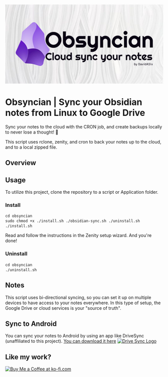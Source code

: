 ![graphic](./assets/repo-graphic.jpg)

# Obsyncian | Sync your Obsidian notes from Linux to Google Drive
Sync your notes to the cloud with the CRON job, and create backups locally to never lose a thought! 💭

This script uses rclone, zenity, and cron to back your notes up to the cloud, and to a local zipped file.

## Overview


## Usage
To utilize this project, clone the repository to a script or Application folder.

### Install
```
cd obsyncian
sudo chmod +x ./install.sh ./obsidian-sync.sh ./uninstall.sh
./install.sh
```
Read and follow the instructions in the Zenity setup wizard.
And you're done!

### Uninstall
```
cd obsyncian
./uninstall.sh
```

## Notes
This script uses bi-directional syncing, so you can set it up on multiple devices to have access to your notes everywhere. In this type of setup, the Google Drive or cloud services is your "source of truth".

## Sync to Android
You can sync your notes to Android by using an app like DriveSync (unaffiliated to this project).
[You can download it here](https://play.google.com/store/apps/details?id=com.ttxapps.drivesync&hl=en&gl=US&pli=1)
[![Drive Sync Logo](https://play-lh.googleusercontent.com/o8JKQ48Oqkj6EUE7fr1d5jJcXvtJMhkYUa_A8ekBcIJQtRlH1FEmKSc8vr8ndXBtNQ=w240-h480)](https://play.google.com/store/apps/details?id=com.ttxapps.drivesync&hl=en&gl=US&pli=1)

## Like my work? 
[<img 
    height='50' 
    style='border:0px;height:50px;' 
    src='https://storage.ko-fi.com/cdn/kofi5.png?v=3' 
    border='0' 
    alt='Buy Me a Coffee at ko-fi.com' />](https://ko-fi.com/davidasix)